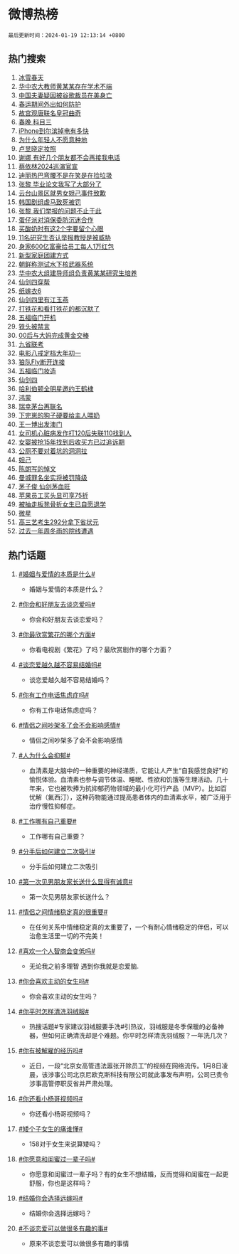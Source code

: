 # 微博热榜

`最后更新时间：2024-01-19 12:13:14 +0800`

## 热门搜索

1. [冰雪春天](https://m.weibo.cn/search?containerid=100103type%3D1%26t%3D10%26q%3D%23%E5%86%B0%E9%9B%AA%E6%98%A5%E5%A4%A9%23&stream_entry_id=51&isnewpage=1&extparam=seat%3D1%26pos%3D0%26stream_entry_id%3D51%26dgr%3D0%26q%3D%2523%25E5%2586%25B0%25E9%259B%25AA%25E6%2598%25A5%25E5%25A4%25A9%2523%26c_type%3D51%26filter_type%3Drealtimehot%26cate%3D10103%26display_time%3D1705637593%26pre_seqid%3D170563759300793000047)
1. [华中农大教师黄某某存在学术不端](https://m.weibo.cn/search?containerid=100103type%3D1%26t%3D10%26q%3D%23%E5%8D%8E%E4%B8%AD%E5%86%9C%E5%A4%A7%E6%95%99%E5%B8%88%E9%BB%84%E6%9F%90%E6%9F%90%E5%AD%98%E5%9C%A8%E5%AD%A6%E6%9C%AF%E4%B8%8D%E7%AB%AF%23&stream_entry_id=31&isnewpage=1&extparam=seat%3D1%26pos%3D0%26filter_type%3Drealtimehot%26lcate%3D5001%26band_rank%3D1%26flag%3D16%26dgr%3D0%26realpos%3D1%26c_type%3D31%26stream_entry_id%3D31%26q%3D%2523%25E5%258D%258E%25E4%25B8%25AD%25E5%2586%259C%25E5%25A4%25A7%25E6%2595%2599%25E5%25B8%2588%25E9%25BB%2584%25E6%259F%2590%25E6%259F%2590%25E5%25AD%2598%25E5%259C%25A8%25E5%25AD%25A6%25E6%259C%25AF%25E4%25B8%258D%25E7%25AB%25AF%2523%26cate%3D5001%26display_time%3D1705637593%26pre_seqid%3D170563759300793000047)
1. [中国夫妻疑因被谷歌裁员在美身亡](https://m.weibo.cn/search?containerid=100103type%3D1%26t%3D10%26q%3D%23%E4%B8%AD%E5%9B%BD%E5%A4%AB%E5%A6%BB%E7%96%91%E5%9B%A0%E8%A2%AB%E8%B0%B7%E6%AD%8C%E8%A3%81%E5%91%98%E5%9C%A8%E7%BE%8E%E8%BA%AB%E4%BA%A1%23&stream_entry_id=31&isnewpage=1&extparam=seat%3D1%26pos%3D1%26filter_type%3Drealtimehot%26lcate%3D5001%26band_rank%3D2%26flag%3D1%26dgr%3D0%26realpos%3D2%26c_type%3D31%26stream_entry_id%3D31%26q%3D%2523%25E4%25B8%25AD%25E5%259B%25BD%25E5%25A4%25AB%25E5%25A6%25BB%25E7%2596%2591%25E5%259B%25A0%25E8%25A2%25AB%25E8%25B0%25B7%25E6%25AD%258C%25E8%25A3%2581%25E5%2591%2598%25E5%259C%25A8%25E7%25BE%258E%25E8%25BA%25AB%25E4%25BA%25A1%2523%26cate%3D5001%26display_time%3D1705637593%26pre_seqid%3D170563759300793000047)
1. [春运期间外出如何防护](https://m.weibo.cn/search?containerid=100103type%3D1%26t%3D10%26q%3D%23%E6%98%A5%E8%BF%90%E6%9C%9F%E9%97%B4%E5%A4%96%E5%87%BA%E5%A6%82%E4%BD%95%E9%98%B2%E6%8A%A4%23&stream_entry_id=31&isnewpage=1&extparam=seat%3D1%26pos%3D2%26filter_type%3Drealtimehot%26lcate%3D5001%26band_rank%3D3%26flag%3D1%26dgr%3D0%26realpos%3D3%26c_type%3D31%26stream_entry_id%3D31%26q%3D%2523%25E6%2598%25A5%25E8%25BF%2590%25E6%259C%259F%25E9%2597%25B4%25E5%25A4%2596%25E5%2587%25BA%25E5%25A6%2582%25E4%25BD%2595%25E9%2598%25B2%25E6%258A%25A4%2523%26cate%3D5001%26display_time%3D1705637593%26pre_seqid%3D170563759300793000047)
1. [故宫观唐联名皇冠曲奇](https://m.weibo.cn/search?containerid=100103type%3D1%26t%3D10%26q%3D%23%E6%95%85%E5%AE%AB%E8%A7%82%E5%94%90%E8%81%94%E5%90%8D%E7%9A%87%E5%86%A0%E6%9B%B2%E5%A5%87%23&stream_entry_id=31&isnewpage=1&extparam=seat%3D1%26pos%3D3%26filter_type%3Drealtimehot%26lcate%3D5001%26is_ad_pos%3D1%26adid%3D218508%26band_rank%3D4%26dgr%3D0%26topic_ad%3D1%26c_type%3D31%26stream_entry_id%3D31%26q%3D%2523%25E6%2595%2585%25E5%25AE%25AB%25E8%25A7%2582%25E5%2594%2590%25E8%2581%2594%25E5%2590%258D%25E7%259A%2587%25E5%2586%25A0%25E6%259B%25B2%25E5%25A5%2587%2523%26cate%3D5001%26display_time%3D1705637593%26pre_seqid%3D170563759300793000047)
1. [春晚 科目三](https://m.weibo.cn/search?containerid=100103type%3D1%26t%3D10%26q%3D%E6%98%A5%E6%99%9A+%E7%A7%91%E7%9B%AE%E4%B8%89&stream_entry_id=31&isnewpage=1&extparam=seat%3D1%26pos%3D4%26filter_type%3Drealtimehot%26lcate%3D5001%26band_rank%3D4%26flag%3D2%26dgr%3D0%26realpos%3D4%26c_type%3D31%26stream_entry_id%3D31%26q%3D%25E6%2598%25A5%25E6%2599%259A%2520%25E7%25A7%2591%25E7%259B%25AE%25E4%25B8%2589%26cate%3D5001%26display_time%3D1705637593%26pre_seqid%3D170563759300793000047)
1. [iPhone到尔滨掉电有多快](https://m.weibo.cn/search?containerid=100103type%3D1%26t%3D10%26q%3D%23iPhone%E5%88%B0%E5%B0%94%E6%BB%A8%E6%8E%89%E7%94%B5%E6%9C%89%E5%A4%9A%E5%BF%AB%23&stream_entry_id=31&isnewpage=1&extparam=seat%3D1%26pos%3D5%26filter_type%3Drealtimehot%26lcate%3D5001%26band_rank%3D5%26flag%3D1%26dgr%3D0%26realpos%3D5%26c_type%3D31%26stream_entry_id%3D31%26q%3D%2523iPhone%25E5%2588%25B0%25E5%25B0%2594%25E6%25BB%25A8%25E6%258E%2589%25E7%2594%25B5%25E6%259C%2589%25E5%25A4%259A%25E5%25BF%25AB%2523%26cate%3D5001%26display_time%3D1705637593%26pre_seqid%3D170563759300793000047)
1. [为什么年轻人不愿意种地](https://m.weibo.cn/search?containerid=100103type%3D1%26t%3D10%26q%3D%23%E4%B8%BA%E4%BB%80%E4%B9%88%E5%B9%B4%E8%BD%BB%E4%BA%BA%E4%B8%8D%E6%84%BF%E6%84%8F%E7%A7%8D%E5%9C%B0%23&stream_entry_id=31&isnewpage=1&extparam=seat%3D1%26pos%3D6%26filter_type%3Drealtimehot%26lcate%3D5001%26band_rank%3D6%26flag%3D1%26dgr%3D0%26realpos%3D6%26c_type%3D31%26stream_entry_id%3D31%26q%3D%2523%25E4%25B8%25BA%25E4%25BB%2580%25E4%25B9%2588%25E5%25B9%25B4%25E8%25BD%25BB%25E4%25BA%25BA%25E4%25B8%258D%25E6%2584%25BF%25E6%2584%258F%25E7%25A7%258D%25E5%259C%25B0%2523%26cate%3D5001%26display_time%3D1705637593%26pre_seqid%3D170563759300793000047)
1. [卢昱晓定妆照](https://m.weibo.cn/search?containerid=100103type%3D1%26t%3D10%26q%3D%E5%8D%A2%E6%98%B1%E6%99%93%E5%AE%9A%E5%A6%86%E7%85%A7&stream_entry_id=31&isnewpage=1&extparam=seat%3D1%26pos%3D7%26filter_type%3Drealtimehot%26lcate%3D5001%26band_rank%3D7%26flag%3D1%26dgr%3D0%26realpos%3D7%26c_type%3D31%26stream_entry_id%3D31%26q%3D%25E5%258D%25A2%25E6%2598%25B1%25E6%2599%2593%25E5%25AE%259A%25E5%25A6%2586%25E7%2585%25A7%26cate%3D5001%26display_time%3D1705637593%26pre_seqid%3D170563759300793000047)
1. [谢娜 有好几个朋友都不会再接我电话](https://m.weibo.cn/search?containerid=100103type%3D1%26t%3D10%26q%3D%E8%B0%A2%E5%A8%9C+%E6%9C%89%E5%A5%BD%E5%87%A0%E4%B8%AA%E6%9C%8B%E5%8F%8B%E9%83%BD%E4%B8%8D%E4%BC%9A%E5%86%8D%E6%8E%A5%E6%88%91%E7%94%B5%E8%AF%9D&stream_entry_id=31&isnewpage=1&extparam=seat%3D1%26pos%3D8%26filter_type%3Drealtimehot%26lcate%3D5001%26band_rank%3D8%26flag%3D2%26dgr%3D0%26realpos%3D8%26c_type%3D31%26stream_entry_id%3D31%26q%3D%25E8%25B0%25A2%25E5%25A8%259C%2520%25E6%259C%2589%25E5%25A5%25BD%25E5%2587%25A0%25E4%25B8%25AA%25E6%259C%258B%25E5%258F%258B%25E9%2583%25BD%25E4%25B8%258D%25E4%25BC%259A%25E5%2586%258D%25E6%258E%25A5%25E6%2588%2591%25E7%2594%25B5%25E8%25AF%259D%26cate%3D5001%26display_time%3D1705637593%26pre_seqid%3D170563759300793000047)
1. [蔡依林2024巡演官宣](https://m.weibo.cn/search?containerid=100103type%3D1%26t%3D10%26q%3D%23%E8%94%A1%E4%BE%9D%E6%9E%972024%E5%B7%A1%E6%BC%94%E5%AE%98%E5%AE%A3%23&stream_entry_id=31&isnewpage=1&extparam=seat%3D1%26pos%3D9%26filter_type%3Drealtimehot%26lcate%3D5001%26band_rank%3D9%26flag%3D1%26dgr%3D0%26realpos%3D9%26c_type%3D31%26stream_entry_id%3D31%26q%3D%2523%25E8%2594%25A1%25E4%25BE%259D%25E6%259E%25972024%25E5%25B7%25A1%25E6%25BC%2594%25E5%25AE%2598%25E5%25AE%25A3%2523%26cate%3D5001%26display_time%3D1705637593%26pre_seqid%3D170563759300793000047)
1. [迪丽热巴弯腰不是在笑是在捡垃圾](https://m.weibo.cn/search?containerid=100103type%3D1%26t%3D10%26q%3D%E8%BF%AA%E4%B8%BD%E7%83%AD%E5%B7%B4%E5%BC%AF%E8%85%B0%E4%B8%8D%E6%98%AF%E5%9C%A8%E7%AC%91%E6%98%AF%E5%9C%A8%E6%8D%A1%E5%9E%83%E5%9C%BE&stream_entry_id=31&isnewpage=1&extparam=seat%3D1%26pos%3D10%26filter_type%3Drealtimehot%26lcate%3D5001%26band_rank%3D10%26flag%3D0%26dgr%3D0%26realpos%3D10%26c_type%3D31%26stream_entry_id%3D31%26q%3D%25E8%25BF%25AA%25E4%25B8%25BD%25E7%2583%25AD%25E5%25B7%25B4%25E5%25BC%25AF%25E8%2585%25B0%25E4%25B8%258D%25E6%2598%25AF%25E5%259C%25A8%25E7%25AC%2591%25E6%2598%25AF%25E5%259C%25A8%25E6%258D%25A1%25E5%259E%2583%25E5%259C%25BE%26cate%3D5001%26display_time%3D1705637593%26pre_seqid%3D170563759300793000047)
1. [张黎 毕业论文我写了大部分了](https://m.weibo.cn/search?containerid=100103type%3D1%26t%3D10%26q%3D%E5%BC%A0%E9%BB%8E+%E6%AF%95%E4%B8%9A%E8%AE%BA%E6%96%87%E6%88%91%E5%86%99%E4%BA%86%E5%A4%A7%E9%83%A8%E5%88%86%E4%BA%86&stream_entry_id=31&isnewpage=1&extparam=seat%3D1%26pos%3D11%26filter_type%3Drealtimehot%26lcate%3D5001%26band_rank%3D11%26flag%3D1%26dgr%3D0%26realpos%3D11%26c_type%3D31%26stream_entry_id%3D31%26q%3D%25E5%25BC%25A0%25E9%25BB%258E%2520%25E6%25AF%2595%25E4%25B8%259A%25E8%25AE%25BA%25E6%2596%2587%25E6%2588%2591%25E5%2586%2599%25E4%25BA%2586%25E5%25A4%25A7%25E9%2583%25A8%25E5%2588%2586%25E4%25BA%2586%26cate%3D5001%26display_time%3D1705637593%26pre_seqid%3D170563759300793000047)
1. [云台山景区就男女妲己事件致歉](https://m.weibo.cn/search?containerid=100103type%3D1%26t%3D10%26q%3D%23%E4%BA%91%E5%8F%B0%E5%B1%B1%E6%99%AF%E5%8C%BA%E5%B0%B1%E7%94%B7%E5%A5%B3%E5%A6%B2%E5%B7%B1%E4%BA%8B%E4%BB%B6%E8%87%B4%E6%AD%89%23&stream_entry_id=31&isnewpage=1&extparam=seat%3D1%26pos%3D12%26filter_type%3Drealtimehot%26lcate%3D5001%26band_rank%3D12%26flag%3D0%26dgr%3D0%26realpos%3D12%26c_type%3D31%26stream_entry_id%3D31%26q%3D%2523%25E4%25BA%2591%25E5%258F%25B0%25E5%25B1%25B1%25E6%2599%25AF%25E5%258C%25BA%25E5%25B0%25B1%25E7%2594%25B7%25E5%25A5%25B3%25E5%25A6%25B2%25E5%25B7%25B1%25E4%25BA%258B%25E4%25BB%25B6%25E8%2587%25B4%25E6%25AD%2589%2523%26cate%3D5001%26display_time%3D1705637593%26pre_seqid%3D170563759300793000047)
1. [韩国剧组虐马致死被罚](https://m.weibo.cn/search?containerid=100103type%3D1%26t%3D10%26q%3D%E9%9F%A9%E5%9B%BD%E5%89%A7%E7%BB%84%E8%99%90%E9%A9%AC%E8%87%B4%E6%AD%BB%E8%A2%AB%E7%BD%9A&stream_entry_id=31&isnewpage=1&extparam=seat%3D1%26pos%3D13%26filter_type%3Drealtimehot%26lcate%3D5001%26band_rank%3D13%26flag%3D0%26dgr%3D0%26realpos%3D13%26c_type%3D31%26stream_entry_id%3D31%26q%3D%25E9%259F%25A9%25E5%259B%25BD%25E5%2589%25A7%25E7%25BB%2584%25E8%2599%2590%25E9%25A9%25AC%25E8%2587%25B4%25E6%25AD%25BB%25E8%25A2%25AB%25E7%25BD%259A%26cate%3D5001%26display_time%3D1705637593%26pre_seqid%3D170563759300793000047)
1. [张黎 我们举报的问题不止于此](https://m.weibo.cn/search?containerid=100103type%3D1%26t%3D10%26q%3D%E5%BC%A0%E9%BB%8E+%E6%88%91%E4%BB%AC%E4%B8%BE%E6%8A%A5%E7%9A%84%E9%97%AE%E9%A2%98%E4%B8%8D%E6%AD%A2%E4%BA%8E%E6%AD%A4&stream_entry_id=31&isnewpage=1&extparam=seat%3D1%26pos%3D14%26filter_type%3Drealtimehot%26lcate%3D5001%26band_rank%3D14%26flag%3D1%26dgr%3D0%26realpos%3D14%26c_type%3D31%26stream_entry_id%3D31%26q%3D%25E5%25BC%25A0%25E9%25BB%258E%2520%25E6%2588%2591%25E4%25BB%25AC%25E4%25B8%25BE%25E6%258A%25A5%25E7%259A%2584%25E9%2597%25AE%25E9%25A2%2598%25E4%25B8%258D%25E6%25AD%25A2%25E4%25BA%258E%25E6%25AD%25A4%26cate%3D5001%26display_time%3D1705637593%26pre_seqid%3D170563759300793000047)
1. [蛋仔派对消保委防沉迷合作](https://m.weibo.cn/search?containerid=100103type%3D1%26t%3D10%26q%3D%23%E8%9B%8B%E4%BB%94%E6%B4%BE%E5%AF%B9%E6%B6%88%E4%BF%9D%E5%A7%94%E9%98%B2%E6%B2%89%E8%BF%B7%E5%90%88%E4%BD%9C%23&stream_entry_id=31&isnewpage=1&extparam=seat%3D1%26pos%3D15%26filter_type%3Drealtimehot%26lcate%3D5001%26adid%3D219065%26band_rank%3D15%26flag%3D0%26dgr%3D0%26realpos%3D15%26c_type%3D31%26stream_entry_id%3D31%26q%3D%2523%25E8%259B%258B%25E4%25BB%2594%25E6%25B4%25BE%25E5%25AF%25B9%25E6%25B6%2588%25E4%25BF%259D%25E5%25A7%2594%25E9%2598%25B2%25E6%25B2%2589%25E8%25BF%25B7%25E5%2590%2588%25E4%25BD%259C%2523%26cate%3D5001%26display_time%3D1705637593%26pre_seqid%3D170563759300793000047)
1. [买酸奶时有这2个字要留个心眼](https://m.weibo.cn/search?containerid=100103type%3D1%26t%3D10%26q%3D%23%E4%B9%B0%E9%85%B8%E5%A5%B6%E6%97%B6%E6%9C%89%E8%BF%992%E4%B8%AA%E5%AD%97%E8%A6%81%E7%95%99%E4%B8%AA%E5%BF%83%E7%9C%BC%23&stream_entry_id=31&isnewpage=1&extparam=seat%3D1%26pos%3D16%26filter_type%3Drealtimehot%26lcate%3D5001%26band_rank%3D16%26flag%3D1%26dgr%3D0%26realpos%3D16%26c_type%3D31%26stream_entry_id%3D31%26q%3D%2523%25E4%25B9%25B0%25E9%2585%25B8%25E5%25A5%25B6%25E6%2597%25B6%25E6%259C%2589%25E8%25BF%25992%25E4%25B8%25AA%25E5%25AD%2597%25E8%25A6%2581%25E7%2595%2599%25E4%25B8%25AA%25E5%25BF%2583%25E7%259C%25BC%2523%26cate%3D5001%26display_time%3D1705637593%26pre_seqid%3D170563759300793000047)
1. [11名研究生否认举报教授是被威胁](https://m.weibo.cn/search?containerid=100103type%3D1%26t%3D10%26q%3D%2311%E5%90%8D%E7%A0%94%E7%A9%B6%E7%94%9F%E5%90%A6%E8%AE%A4%E4%B8%BE%E6%8A%A5%E6%95%99%E6%8E%88%E6%98%AF%E8%A2%AB%E5%A8%81%E8%83%81%23&stream_entry_id=31&isnewpage=1&extparam=seat%3D1%26pos%3D17%26filter_type%3Drealtimehot%26lcate%3D5001%26band_rank%3D17%26flag%3D2%26dgr%3D0%26realpos%3D17%26c_type%3D31%26stream_entry_id%3D31%26q%3D%252311%25E5%2590%258D%25E7%25A0%2594%25E7%25A9%25B6%25E7%2594%259F%25E5%2590%25A6%25E8%25AE%25A4%25E4%25B8%25BE%25E6%258A%25A5%25E6%2595%2599%25E6%258E%2588%25E6%2598%25AF%25E8%25A2%25AB%25E5%25A8%2581%25E8%2583%2581%2523%26cate%3D5001%26display_time%3D1705637593%26pre_seqid%3D170563759300793000047)
1. [身家600亿富豪给员工每人1万红包](https://m.weibo.cn/search?containerid=100103type%3D1%26t%3D10%26q%3D%23%E8%BA%AB%E5%AE%B6600%E4%BA%BF%E5%AF%8C%E8%B1%AA%E7%BB%99%E5%91%98%E5%B7%A5%E6%AF%8F%E4%BA%BA1%E4%B8%87%E7%BA%A2%E5%8C%85%23&stream_entry_id=31&isnewpage=1&extparam=seat%3D1%26pos%3D18%26filter_type%3Drealtimehot%26lcate%3D5001%26band_rank%3D18%26flag%3D0%26dgr%3D0%26realpos%3D18%26c_type%3D31%26stream_entry_id%3D31%26q%3D%2523%25E8%25BA%25AB%25E5%25AE%25B6600%25E4%25BA%25BF%25E5%25AF%258C%25E8%25B1%25AA%25E7%25BB%2599%25E5%2591%2598%25E5%25B7%25A5%25E6%25AF%258F%25E4%25BA%25BA1%25E4%25B8%2587%25E7%25BA%25A2%25E5%258C%2585%2523%26cate%3D5001%26display_time%3D1705637593%26pre_seqid%3D170563759300793000047)
1. [新型家庭团建方式](https://m.weibo.cn/search?containerid=100103type%3D1%26t%3D10%26q%3D%23%E6%96%B0%E5%9E%8B%E5%AE%B6%E5%BA%AD%E5%9B%A2%E5%BB%BA%E6%96%B9%E5%BC%8F%23&stream_entry_id=31&isnewpage=1&extparam=seat%3D1%26pos%3D19%26filter_type%3Drealtimehot%26lcate%3D5001%26adid%3D219356%26band_rank%3D19%26flag%3D0%26dgr%3D0%26realpos%3D19%26c_type%3D31%26stream_entry_id%3D31%26q%3D%2523%25E6%2596%25B0%25E5%259E%258B%25E5%25AE%25B6%25E5%25BA%25AD%25E5%259B%25A2%25E5%25BB%25BA%25E6%2596%25B9%25E5%25BC%258F%2523%26cate%3D5001%26display_time%3D1705637593%26pre_seqid%3D170563759300793000047)
1. [朝鲜称测试水下核武器系统](https://m.weibo.cn/search?containerid=100103type%3D1%26t%3D10%26q%3D%23%E6%9C%9D%E9%B2%9C%E7%A7%B0%E6%B5%8B%E8%AF%95%E6%B0%B4%E4%B8%8B%E6%A0%B8%E6%AD%A6%E5%99%A8%E7%B3%BB%E7%BB%9F%23&stream_entry_id=31&isnewpage=1&extparam=seat%3D1%26pos%3D20%26filter_type%3Drealtimehot%26lcate%3D5001%26band_rank%3D20%26flag%3D0%26dgr%3D0%26realpos%3D20%26c_type%3D31%26stream_entry_id%3D31%26q%3D%2523%25E6%259C%259D%25E9%25B2%259C%25E7%25A7%25B0%25E6%25B5%258B%25E8%25AF%2595%25E6%25B0%25B4%25E4%25B8%258B%25E6%25A0%25B8%25E6%25AD%25A6%25E5%2599%25A8%25E7%25B3%25BB%25E7%25BB%259F%2523%26cate%3D5001%26display_time%3D1705637593%26pre_seqid%3D170563759300793000047)
1. [华中农大组建导师组负责黄某某研究生培养](https://m.weibo.cn/search?containerid=100103type%3D1%26t%3D10%26q%3D%23%E5%8D%8E%E4%B8%AD%E5%86%9C%E5%A4%A7%E7%BB%84%E5%BB%BA%E5%AF%BC%E5%B8%88%E7%BB%84%E8%B4%9F%E8%B4%A3%E9%BB%84%E6%9F%90%E6%9F%90%E7%A0%94%E7%A9%B6%E7%94%9F%E5%9F%B9%E5%85%BB%23&stream_entry_id=31&isnewpage=1&extparam=seat%3D1%26pos%3D21%26filter_type%3Drealtimehot%26lcate%3D5001%26band_rank%3D21%26flag%3D0%26dgr%3D0%26realpos%3D21%26c_type%3D31%26stream_entry_id%3D31%26q%3D%2523%25E5%258D%258E%25E4%25B8%25AD%25E5%2586%259C%25E5%25A4%25A7%25E7%25BB%2584%25E5%25BB%25BA%25E5%25AF%25BC%25E5%25B8%2588%25E7%25BB%2584%25E8%25B4%259F%25E8%25B4%25A3%25E9%25BB%2584%25E6%259F%2590%25E6%259F%2590%25E7%25A0%2594%25E7%25A9%25B6%25E7%2594%259F%25E5%259F%25B9%25E5%2585%25BB%2523%26cate%3D5001%26display_time%3D1705637593%26pre_seqid%3D170563759300793000047)
1. [仙剑四穿帮](https://m.weibo.cn/search?containerid=100103type%3D1%26t%3D10%26q%3D%23%E4%BB%99%E5%89%91%E5%9B%9B%E7%A9%BF%E5%B8%AE%23&stream_entry_id=31&isnewpage=1&extparam=seat%3D1%26pos%3D22%26filter_type%3Drealtimehot%26lcate%3D5001%26band_rank%3D22%26flag%3D1%26dgr%3D0%26realpos%3D22%26c_type%3D31%26stream_entry_id%3D31%26q%3D%2523%25E4%25BB%2599%25E5%2589%2591%25E5%259B%259B%25E7%25A9%25BF%25E5%25B8%25AE%2523%26cate%3D5001%26display_time%3D1705637593%26pre_seqid%3D170563759300793000047)
1. [纸嫁衣6](https://m.weibo.cn/search?containerid=100103type%3D1%26t%3D10%26q%3D%E7%BA%B8%E5%AB%81%E8%A1%A36&stream_entry_id=31&isnewpage=1&extparam=seat%3D1%26pos%3D23%26filter_type%3Drealtimehot%26lcate%3D5001%26band_rank%3D23%26flag%3D0%26dgr%3D0%26realpos%3D23%26c_type%3D31%26stream_entry_id%3D31%26q%3D%25E7%25BA%25B8%25E5%25AB%2581%25E8%25A1%25A36%26cate%3D5001%26display_time%3D1705637593%26pre_seqid%3D170563759300793000047)
1. [仙剑四里有江玉燕](https://m.weibo.cn/search?containerid=100103type%3D1%26t%3D10%26q%3D%23%E4%BB%99%E5%89%91%E5%9B%9B%E9%87%8C%E6%9C%89%E6%B1%9F%E7%8E%89%E7%87%95%23&stream_entry_id=31&isnewpage=1&extparam=seat%3D1%26pos%3D24%26filter_type%3Drealtimehot%26lcate%3D5001%26band_rank%3D24%26flag%3D0%26dgr%3D0%26realpos%3D24%26c_type%3D31%26stream_entry_id%3D31%26q%3D%2523%25E4%25BB%2599%25E5%2589%2591%25E5%259B%259B%25E9%2587%258C%25E6%259C%2589%25E6%25B1%259F%25E7%258E%2589%25E7%2587%2595%2523%26cate%3D5001%26display_time%3D1705637593%26pre_seqid%3D170563759300793000047)
1. [打铁花和看打铁花的都沉默了](https://m.weibo.cn/search?containerid=100103type%3D1%26t%3D10%26q%3D%23%E6%89%93%E9%93%81%E8%8A%B1%E5%92%8C%E7%9C%8B%E6%89%93%E9%93%81%E8%8A%B1%E7%9A%84%E9%83%BD%E6%B2%89%E9%BB%98%E4%BA%86%23&stream_entry_id=31&isnewpage=1&extparam=seat%3D1%26pos%3D25%26filter_type%3Drealtimehot%26lcate%3D5001%26band_rank%3D25%26flag%3D0%26dgr%3D0%26realpos%3D25%26c_type%3D31%26stream_entry_id%3D31%26q%3D%2523%25E6%2589%2593%25E9%2593%2581%25E8%258A%25B1%25E5%2592%258C%25E7%259C%258B%25E6%2589%2593%25E9%2593%2581%25E8%258A%25B1%25E7%259A%2584%25E9%2583%25BD%25E6%25B2%2589%25E9%25BB%2598%25E4%25BA%2586%2523%26cate%3D5001%26display_time%3D1705637593%26pre_seqid%3D170563759300793000047)
1. [五福临门开机](https://m.weibo.cn/search?containerid=100103type%3D1%26t%3D10%26q%3D%E4%BA%94%E7%A6%8F%E4%B8%B4%E9%97%A8%E5%BC%80%E6%9C%BA&stream_entry_id=31&isnewpage=1&extparam=seat%3D1%26pos%3D26%26filter_type%3Drealtimehot%26lcate%3D5001%26band_rank%3D26%26flag%3D1%26dgr%3D0%26realpos%3D26%26c_type%3D31%26stream_entry_id%3D31%26q%3D%25E4%25BA%2594%25E7%25A6%258F%25E4%25B8%25B4%25E9%2597%25A8%25E5%25BC%2580%25E6%259C%25BA%26cate%3D5001%26display_time%3D1705637593%26pre_seqid%3D170563759300793000047)
1. [铁头被禁言](https://m.weibo.cn/search?containerid=100103type%3D1%26t%3D10%26q%3D%23%E9%93%81%E5%A4%B4%E8%A2%AB%E7%A6%81%E8%A8%80%23&stream_entry_id=31&isnewpage=1&extparam=seat%3D1%26pos%3D27%26filter_type%3Drealtimehot%26lcate%3D5001%26band_rank%3D27%26flag%3D0%26dgr%3D0%26realpos%3D27%26c_type%3D31%26stream_entry_id%3D31%26q%3D%2523%25E9%2593%2581%25E5%25A4%25B4%25E8%25A2%25AB%25E7%25A6%2581%25E8%25A8%2580%2523%26cate%3D5001%26display_time%3D1705637593%26pre_seqid%3D170563759300793000047)
1. [00后与大妈完成黄金交棒](https://m.weibo.cn/search?containerid=100103type%3D1%26t%3D10%26q%3D%2300%E5%90%8E%E4%B8%8E%E5%A4%A7%E5%A6%88%E5%AE%8C%E6%88%90%E9%BB%84%E9%87%91%E4%BA%A4%E6%A3%92%23&stream_entry_id=31&isnewpage=1&extparam=seat%3D1%26pos%3D28%26filter_type%3Drealtimehot%26lcate%3D5001%26band_rank%3D28%26flag%3D1%26dgr%3D0%26realpos%3D28%26c_type%3D31%26stream_entry_id%3D31%26q%3D%252300%25E5%2590%258E%25E4%25B8%258E%25E5%25A4%25A7%25E5%25A6%2588%25E5%25AE%258C%25E6%2588%2590%25E9%25BB%2584%25E9%2587%2591%25E4%25BA%25A4%25E6%25A3%2592%2523%26cate%3D5001%26display_time%3D1705637593%26pre_seqid%3D170563759300793000047)
1. [九省联考](https://m.weibo.cn/search?containerid=100103type%3D1%26t%3D10%26q%3D%E4%B9%9D%E7%9C%81%E8%81%94%E8%80%83&stream_entry_id=31&isnewpage=1&extparam=seat%3D1%26pos%3D29%26filter_type%3Drealtimehot%26lcate%3D5001%26band_rank%3D29%26flag%3D1%26dgr%3D0%26realpos%3D29%26c_type%3D31%26stream_entry_id%3D31%26q%3D%25E4%25B9%259D%25E7%259C%2581%25E8%2581%2594%25E8%2580%2583%26cate%3D5001%26display_time%3D1705637593%26pre_seqid%3D170563759300793000047)
1. [电影八戒定档大年初一](https://m.weibo.cn/search?containerid=100103type%3D1%26t%3D10%26q%3D%23%E7%94%B5%E5%BD%B1%E5%85%AB%E6%88%92%E5%AE%9A%E6%A1%A3%E5%A4%A7%E5%B9%B4%E5%88%9D%E4%B8%80%23&stream_entry_id=31&isnewpage=1&extparam=seat%3D1%26pos%3D30%26filter_type%3Drealtimehot%26lcate%3D5001%26band_rank%3D30%26flag%3D1%26dgr%3D0%26realpos%3D30%26c_type%3D31%26stream_entry_id%3D31%26q%3D%2523%25E7%2594%25B5%25E5%25BD%25B1%25E5%2585%25AB%25E6%2588%2592%25E5%25AE%259A%25E6%25A1%25A3%25E5%25A4%25A7%25E5%25B9%25B4%25E5%2588%259D%25E4%25B8%2580%2523%26cate%3D5001%26display_time%3D1705637593%26pre_seqid%3D170563759300793000047)
1. [狼队Fly断开连接](https://m.weibo.cn/search?containerid=100103type%3D1%26t%3D10%26q%3D%23%E7%8B%BC%E9%98%9FFly%E6%96%AD%E5%BC%80%E8%BF%9E%E6%8E%A5%23&stream_entry_id=31&isnewpage=1&extparam=seat%3D1%26pos%3D31%26filter_type%3Drealtimehot%26lcate%3D5001%26band_rank%3D31%26flag%3D0%26dgr%3D0%26realpos%3D31%26c_type%3D31%26stream_entry_id%3D31%26q%3D%2523%25E7%258B%25BC%25E9%2598%259FFly%25E6%2596%25AD%25E5%25BC%2580%25E8%25BF%259E%25E6%258E%25A5%2523%26cate%3D5001%26display_time%3D1705637593%26pre_seqid%3D170563759300793000047)
1. [五福临门妆造](https://m.weibo.cn/search?containerid=100103type%3D1%26t%3D10%26q%3D%E4%BA%94%E7%A6%8F%E4%B8%B4%E9%97%A8%E5%A6%86%E9%80%A0&stream_entry_id=31&isnewpage=1&extparam=seat%3D1%26pos%3D32%26filter_type%3Drealtimehot%26lcate%3D5001%26band_rank%3D32%26flag%3D1%26dgr%3D0%26realpos%3D32%26c_type%3D31%26stream_entry_id%3D31%26q%3D%25E4%25BA%2594%25E7%25A6%258F%25E4%25B8%25B4%25E9%2597%25A8%25E5%25A6%2586%25E9%2580%25A0%26cate%3D5001%26display_time%3D1705637593%26pre_seqid%3D170563759300793000047)
1. [仙剑四](https://m.weibo.cn/search?containerid=100103type%3D1%26t%3D10%26q%3D%E4%BB%99%E5%89%91%E5%9B%9B&stream_entry_id=31&isnewpage=1&extparam=seat%3D1%26pos%3D33%26filter_type%3Drealtimehot%26lcate%3D5001%26band_rank%3D33%26flag%3D1%26dgr%3D0%26realpos%3D33%26c_type%3D31%26stream_entry_id%3D31%26q%3D%25E4%25BB%2599%25E5%2589%2591%25E5%259B%259B%26cate%3D5001%26display_time%3D1705637593%26pre_seqid%3D170563759300793000047)
1. [哈利伯顿全明星邀约王鹤棣](https://m.weibo.cn/search?containerid=100103type%3D1%26t%3D10%26q%3D%23%E5%93%88%E5%88%A9%E4%BC%AF%E9%A1%BF%E5%85%A8%E6%98%8E%E6%98%9F%E9%82%80%E7%BA%A6%E7%8E%8B%E9%B9%A4%E6%A3%A3%23&stream_entry_id=31&isnewpage=1&extparam=seat%3D1%26pos%3D34%26filter_type%3Drealtimehot%26lcate%3D5001%26band_rank%3D34%26flag%3D1%26dgr%3D0%26realpos%3D34%26c_type%3D31%26stream_entry_id%3D31%26q%3D%2523%25E5%2593%2588%25E5%2588%25A9%25E4%25BC%25AF%25E9%25A1%25BF%25E5%2585%25A8%25E6%2598%258E%25E6%2598%259F%25E9%2582%2580%25E7%25BA%25A6%25E7%258E%258B%25E9%25B9%25A4%25E6%25A3%25A3%2523%26cate%3D5001%26display_time%3D1705637593%26pre_seqid%3D170563759300793000047)
1. [鸿蒙](https://m.weibo.cn/search?containerid=100103type%3D1%26t%3D10%26q%3D%E9%B8%BF%E8%92%99&stream_entry_id=31&isnewpage=1&extparam=seat%3D1%26pos%3D35%26filter_type%3Drealtimehot%26lcate%3D5001%26band_rank%3D35%26flag%3D1%26dgr%3D0%26realpos%3D35%26c_type%3D31%26stream_entry_id%3D31%26q%3D%25E9%25B8%25BF%25E8%2592%2599%26cate%3D5001%26display_time%3D1705637593%26pre_seqid%3D170563759300793000047)
1. [瑞幸茅台再联名](https://m.weibo.cn/search?containerid=100103type%3D1%26t%3D10%26q%3D%23%E7%91%9E%E5%B9%B8%E8%8C%85%E5%8F%B0%E5%86%8D%E8%81%94%E5%90%8D%23&stream_entry_id=31&isnewpage=1&extparam=seat%3D1%26pos%3D36%26filter_type%3Drealtimehot%26lcate%3D5001%26band_rank%3D36%26flag%3D1%26dgr%3D0%26realpos%3D36%26c_type%3D31%26stream_entry_id%3D31%26q%3D%2523%25E7%2591%259E%25E5%25B9%25B8%25E8%258C%2585%25E5%258F%25B0%25E5%2586%258D%25E8%2581%2594%25E5%2590%258D%2523%26cate%3D5001%26display_time%3D1705637593%26pre_seqid%3D170563759300793000047)
1. [下完崽的狗子硬要给主人喂奶](https://m.weibo.cn/search?containerid=100103type%3D1%26t%3D10%26q%3D%23%E4%B8%8B%E5%AE%8C%E5%B4%BD%E7%9A%84%E7%8B%97%E5%AD%90%E7%A1%AC%E8%A6%81%E7%BB%99%E4%B8%BB%E4%BA%BA%E5%96%82%E5%A5%B6%23&stream_entry_id=31&isnewpage=1&extparam=seat%3D1%26pos%3D37%26filter_type%3Drealtimehot%26lcate%3D5001%26band_rank%3D37%26flag%3D0%26dgr%3D0%26realpos%3D37%26c_type%3D31%26stream_entry_id%3D31%26q%3D%2523%25E4%25B8%258B%25E5%25AE%258C%25E5%25B4%25BD%25E7%259A%2584%25E7%258B%2597%25E5%25AD%2590%25E7%25A1%25AC%25E8%25A6%2581%25E7%25BB%2599%25E4%25B8%25BB%25E4%25BA%25BA%25E5%2596%2582%25E5%25A5%25B6%2523%26cate%3D5001%26display_time%3D1705637593%26pre_seqid%3D170563759300793000047)
1. [王一博出发澳门](https://m.weibo.cn/search?containerid=100103type%3D1%26t%3D10%26q%3D%E7%8E%8B%E4%B8%80%E5%8D%9A%E5%87%BA%E5%8F%91%E6%BE%B3%E9%97%A8&stream_entry_id=31&isnewpage=1&extparam=seat%3D1%26pos%3D38%26filter_type%3Drealtimehot%26lcate%3D5001%26band_rank%3D38%26flag%3D0%26dgr%3D0%26realpos%3D38%26c_type%3D31%26stream_entry_id%3D31%26q%3D%25E7%258E%258B%25E4%25B8%2580%25E5%258D%259A%25E5%2587%25BA%25E5%258F%2591%25E6%25BE%25B3%25E9%2597%25A8%26cate%3D5001%26display_time%3D1705637593%26pre_seqid%3D170563759300793000047)
1. [女司机心脏病发作打120后失联110找到人](https://m.weibo.cn/search?containerid=100103type%3D1%26t%3D10%26q%3D%23%E5%A5%B3%E5%8F%B8%E6%9C%BA%E5%BF%83%E8%84%8F%E7%97%85%E5%8F%91%E4%BD%9C%E6%89%93120%E5%90%8E%E5%A4%B1%E8%81%94110%E6%89%BE%E5%88%B0%E4%BA%BA%23&stream_entry_id=31&isnewpage=1&extparam=seat%3D1%26pos%3D39%26filter_type%3Drealtimehot%26lcate%3D5001%26band_rank%3D39%26flag%3D32768%26dgr%3D0%26realpos%3D39%26c_type%3D31%26stream_entry_id%3D31%26q%3D%2523%25E5%25A5%25B3%25E5%258F%25B8%25E6%259C%25BA%25E5%25BF%2583%25E8%2584%258F%25E7%2597%2585%25E5%258F%2591%25E4%25BD%259C%25E6%2589%2593120%25E5%2590%258E%25E5%25A4%25B1%25E8%2581%2594110%25E6%2589%25BE%25E5%2588%25B0%25E4%25BA%25BA%2523%26cate%3D5001%26display_time%3D1705637593%26pre_seqid%3D170563759300793000047)
1. [女婴被抢15年找到后收买方已过追诉期](https://m.weibo.cn/search?containerid=100103type%3D1%26t%3D10%26q%3D%23%E5%A5%B3%E5%A9%B4%E8%A2%AB%E6%8A%A215%E5%B9%B4%E6%89%BE%E5%88%B0%E5%90%8E%E6%94%B6%E4%B9%B0%E6%96%B9%E5%B7%B2%E8%BF%87%E8%BF%BD%E8%AF%89%E6%9C%9F%23&stream_entry_id=31&isnewpage=1&extparam=seat%3D1%26pos%3D40%26filter_type%3Drealtimehot%26lcate%3D5001%26band_rank%3D40%26flag%3D0%26dgr%3D0%26realpos%3D40%26c_type%3D31%26stream_entry_id%3D31%26q%3D%2523%25E5%25A5%25B3%25E5%25A9%25B4%25E8%25A2%25AB%25E6%258A%25A215%25E5%25B9%25B4%25E6%2589%25BE%25E5%2588%25B0%25E5%2590%258E%25E6%2594%25B6%25E4%25B9%25B0%25E6%2596%25B9%25E5%25B7%25B2%25E8%25BF%2587%25E8%25BF%25BD%25E8%25AF%2589%25E6%259C%259F%2523%26cate%3D5001%26display_time%3D1705637593%26pre_seqid%3D170563759300793000047)
1. [公厕不要对着坑的洞洞拉](https://m.weibo.cn/search?containerid=100103type%3D1%26t%3D10%26q%3D%E5%85%AC%E5%8E%95%E4%B8%8D%E8%A6%81%E5%AF%B9%E7%9D%80%E5%9D%91%E7%9A%84%E6%B4%9E%E6%B4%9E%E6%8B%89&stream_entry_id=31&isnewpage=1&extparam=seat%3D1%26pos%3D41%26filter_type%3Drealtimehot%26lcate%3D5001%26band_rank%3D41%26flag%3D0%26dgr%3D0%26realpos%3D41%26c_type%3D31%26stream_entry_id%3D31%26q%3D%25E5%2585%25AC%25E5%258E%2595%25E4%25B8%258D%25E8%25A6%2581%25E5%25AF%25B9%25E7%259D%2580%25E5%259D%2591%25E7%259A%2584%25E6%25B4%259E%25E6%25B4%259E%25E6%258B%2589%26cate%3D5001%26display_time%3D1705637593%26pre_seqid%3D170563759300793000047)
1. [妲己](https://m.weibo.cn/search?containerid=100103type%3D1%26t%3D10%26q%3D%E5%A6%B2%E5%B7%B1&stream_entry_id=31&isnewpage=1&extparam=seat%3D1%26pos%3D42%26filter_type%3Drealtimehot%26lcate%3D5001%26band_rank%3D42%26flag%3D0%26dgr%3D0%26realpos%3D42%26c_type%3D31%26stream_entry_id%3D31%26q%3D%25E5%25A6%25B2%25E5%25B7%25B1%26cate%3D5001%26display_time%3D1705637593%26pre_seqid%3D170563759300793000047)
1. [陈朗写的悼文](https://m.weibo.cn/search?containerid=100103type%3D1%26t%3D10%26q%3D%E9%99%88%E6%9C%97%E5%86%99%E7%9A%84%E6%82%BC%E6%96%87&stream_entry_id=31&isnewpage=1&extparam=seat%3D1%26pos%3D43%26filter_type%3Drealtimehot%26lcate%3D5001%26band_rank%3D43%26flag%3D1%26dgr%3D0%26realpos%3D43%26c_type%3D31%26stream_entry_id%3D31%26q%3D%25E9%2599%2588%25E6%259C%2597%25E5%2586%2599%25E7%259A%2584%25E6%2582%25BC%25E6%2596%2587%26cate%3D5001%26display_time%3D1705637593%26pre_seqid%3D170563759300793000047)
1. [曼城罪名坐实将被罚降级](https://m.weibo.cn/search?containerid=100103type%3D1%26t%3D10%26q%3D%23%E6%9B%BC%E5%9F%8E%E7%BD%AA%E5%90%8D%E5%9D%90%E5%AE%9E%E5%B0%86%E8%A2%AB%E7%BD%9A%E9%99%8D%E7%BA%A7%23&stream_entry_id=31&isnewpage=1&extparam=seat%3D1%26pos%3D44%26filter_type%3Drealtimehot%26lcate%3D5001%26band_rank%3D44%26flag%3D1%26dgr%3D0%26realpos%3D44%26c_type%3D31%26stream_entry_id%3D31%26q%3D%2523%25E6%259B%25BC%25E5%259F%258E%25E7%25BD%25AA%25E5%2590%258D%25E5%259D%2590%25E5%25AE%259E%25E5%25B0%2586%25E8%25A2%25AB%25E7%25BD%259A%25E9%2599%258D%25E7%25BA%25A7%2523%26cate%3D5001%26display_time%3D1705637593%26pre_seqid%3D170563759300793000047)
1. [茅子俊 仙剑茅血旺](https://m.weibo.cn/search?containerid=100103type%3D1%26t%3D10%26q%3D%E8%8C%85%E5%AD%90%E4%BF%8A+%E4%BB%99%E5%89%91%E8%8C%85%E8%A1%80%E6%97%BA&stream_entry_id=31&isnewpage=1&extparam=seat%3D1%26pos%3D45%26filter_type%3Drealtimehot%26lcate%3D5001%26band_rank%3D45%26flag%3D0%26dgr%3D0%26realpos%3D45%26c_type%3D31%26stream_entry_id%3D31%26q%3D%25E8%258C%2585%25E5%25AD%2590%25E4%25BF%258A%2520%25E4%25BB%2599%25E5%2589%2591%25E8%258C%2585%25E8%25A1%2580%25E6%2597%25BA%26cate%3D5001%26display_time%3D1705637593%26pre_seqid%3D170563759300793000047)
1. [苹果员工买头显可享75折](https://m.weibo.cn/search?containerid=100103type%3D1%26t%3D10%26q%3D%23%E8%8B%B9%E6%9E%9C%E5%91%98%E5%B7%A5%E4%B9%B0%E5%A4%B4%E6%98%BE%E5%8F%AF%E4%BA%AB75%E6%8A%98%23&stream_entry_id=31&isnewpage=1&extparam=seat%3D1%26pos%3D46%26filter_type%3Drealtimehot%26lcate%3D5001%26band_rank%3D46%26flag%3D0%26dgr%3D0%26realpos%3D46%26c_type%3D31%26stream_entry_id%3D31%26q%3D%2523%25E8%258B%25B9%25E6%259E%259C%25E5%2591%2598%25E5%25B7%25A5%25E4%25B9%25B0%25E5%25A4%25B4%25E6%2598%25BE%25E5%258F%25AF%25E4%25BA%25AB75%25E6%258A%2598%2523%26cate%3D5001%26display_time%3D1705637593%26pre_seqid%3D170563759300793000047)
1. [被抽走板凳骨折女生已自愿退学](https://m.weibo.cn/search?containerid=100103type%3D1%26t%3D10%26q%3D%23%E8%A2%AB%E6%8A%BD%E8%B5%B0%E6%9D%BF%E5%87%B3%E9%AA%A8%E6%8A%98%E5%A5%B3%E7%94%9F%E5%B7%B2%E8%87%AA%E6%84%BF%E9%80%80%E5%AD%A6%23&stream_entry_id=31&isnewpage=1&extparam=seat%3D1%26pos%3D47%26filter_type%3Drealtimehot%26lcate%3D5001%26band_rank%3D47%26flag%3D0%26dgr%3D0%26realpos%3D47%26c_type%3D31%26stream_entry_id%3D31%26q%3D%2523%25E8%25A2%25AB%25E6%258A%25BD%25E8%25B5%25B0%25E6%259D%25BF%25E5%2587%25B3%25E9%25AA%25A8%25E6%258A%2598%25E5%25A5%25B3%25E7%2594%259F%25E5%25B7%25B2%25E8%2587%25AA%25E6%2584%25BF%25E9%2580%2580%25E5%25AD%25A6%2523%26cate%3D5001%26display_time%3D1705637593%26pre_seqid%3D170563759300793000047)
1. [微星](https://m.weibo.cn/search?containerid=100103type%3D1%26t%3D10%26q%3D%E5%BE%AE%E6%98%9F&stream_entry_id=31&isnewpage=1&extparam=seat%3D1%26pos%3D48%26filter_type%3Drealtimehot%26lcate%3D5001%26band_rank%3D48%26flag%3D0%26dgr%3D0%26realpos%3D48%26c_type%3D31%26stream_entry_id%3D31%26q%3D%25E5%25BE%25AE%25E6%2598%259F%26cate%3D5001%26display_time%3D1705637593%26pre_seqid%3D170563759300793000047)
1. [高三艺考生292分拿下省状元](https://m.weibo.cn/search?containerid=100103type%3D1%26t%3D10%26q%3D%23%E9%AB%98%E4%B8%89%E8%89%BA%E8%80%83%E7%94%9F292%E5%88%86%E6%8B%BF%E4%B8%8B%E7%9C%81%E7%8A%B6%E5%85%83%23&stream_entry_id=31&isnewpage=1&extparam=seat%3D1%26pos%3D49%26filter_type%3Drealtimehot%26lcate%3D5001%26band_rank%3D49%26flag%3D0%26dgr%3D0%26realpos%3D49%26c_type%3D31%26stream_entry_id%3D31%26q%3D%2523%25E9%25AB%2598%25E4%25B8%2589%25E8%2589%25BA%25E8%2580%2583%25E7%2594%259F292%25E5%2588%2586%25E6%258B%25BF%25E4%25B8%258B%25E7%259C%2581%25E7%258A%25B6%25E5%2585%2583%2523%26cate%3D5001%26display_time%3D1705637593%26pre_seqid%3D170563759300793000047)
1. [过去一年周冬雨的院线遭遇](https://m.weibo.cn/search?containerid=100103type%3D1%26t%3D10%26q%3D%E8%BF%87%E5%8E%BB%E4%B8%80%E5%B9%B4%E5%91%A8%E5%86%AC%E9%9B%A8%E7%9A%84%E9%99%A2%E7%BA%BF%E9%81%AD%E9%81%87&stream_entry_id=31&isnewpage=1&extparam=seat%3D1%26pos%3D50%26filter_type%3Drealtimehot%26lcate%3D5001%26band_rank%3D50%26flag%3D0%26dgr%3D0%26realpos%3D50%26c_type%3D31%26stream_entry_id%3D31%26q%3D%25E8%25BF%2587%25E5%258E%25BB%25E4%25B8%2580%25E5%25B9%25B4%25E5%2591%25A8%25E5%2586%25AC%25E9%259B%25A8%25E7%259A%2584%25E9%2599%25A2%25E7%25BA%25BF%25E9%2581%25AD%25E9%2581%2587%26cate%3D5001%26display_time%3D1705637593%26pre_seqid%3D170563759300793000047)

## 热门话题

1. [#婚姻与爱情的本质是什么#](https://m.weibo.cn/search?containerid=231522type%3D1%26t%3D10%26q%3D%23%E5%A9%9A%E5%A7%BB%E4%B8%8E%E7%88%B1%E6%83%85%E7%9A%84%E6%9C%AC%E8%B4%A8%E6%98%AF%E4%BB%80%E4%B9%88%23&stream_entry_id=128&isnewpage=1&extparam=seat%3D1%26pos%3D1-0-0%26unitid%3D1704881162756%26dgr%3D0%26lcate%3D5004%26c_type%3D128%26cate%3D5004%26display_time%3D1705637594%26pre_seqid%3D170563759412201625338)
    - 婚姻与爱情的本质是什么？

1. [#你会和好朋友去谈恋爱吗#](https://m.weibo.cn/search?containerid=231522type%3D1%26t%3D10%26q%3D%23%E4%BD%A0%E4%BC%9A%E5%92%8C%E5%A5%BD%E6%9C%8B%E5%8F%8B%E5%8E%BB%E8%B0%88%E6%81%8B%E7%88%B1%E5%90%97%23&stream_entry_id=128&isnewpage=1&extparam=seat%3D1%26pos%3D1-0-1%26unitid%3D1704849959446%26dgr%3D0%26lcate%3D5004%26c_type%3D128%26cate%3D5004%26display_time%3D1705637594%26pre_seqid%3D170563759412201625338)
    - 你会和好朋友去谈恋爱吗？

1. [#你最欣赏繁花的哪个方面#](https://m.weibo.cn/search?containerid=231522type%3D1%26t%3D10%26q%3D%23%E4%BD%A0%E6%9C%80%E6%AC%A3%E8%B5%8F%E7%B9%81%E8%8A%B1%E7%9A%84%E5%93%AA%E4%B8%AA%E6%96%B9%E9%9D%A2%23&stream_entry_id=128&isnewpage=1&extparam=seat%3D1%26pos%3D1-0-2%26unitid%3D1704872158127%26dgr%3D0%26lcate%3D5004%26c_type%3D128%26cate%3D5004%26display_time%3D1705637594%26pre_seqid%3D170563759412201625338)
    - 你看电视剧《繁花》了吗？最欣赏剧作的哪个方面？

1. [#谈恋爱越久越不容易结婚吗#](https://m.weibo.cn/search?containerid=231522type%3D1%26t%3D10%26q%3D%23%E8%B0%88%E6%81%8B%E7%88%B1%E8%B6%8A%E4%B9%85%E8%B6%8A%E4%B8%8D%E5%AE%B9%E6%98%93%E7%BB%93%E5%A9%9A%E5%90%97%23&stream_entry_id=128&isnewpage=1&extparam=seat%3D1%26pos%3D1-0-3%26unitid%3D1704871559387%26dgr%3D0%26lcate%3D5004%26c_type%3D128%26cate%3D5004%26display_time%3D1705637594%26pre_seqid%3D170563759412201625338)
    - 谈恋爱越久越不容易结婚吗？

1. [#你有工作电话焦虑症吗#](https://m.weibo.cn/search?containerid=231522type%3D1%26t%3D10%26q%3D%23%E4%BD%A0%E6%9C%89%E5%B7%A5%E4%BD%9C%E7%94%B5%E8%AF%9D%E7%84%A6%E8%99%91%E7%97%87%E5%90%97%23&stream_entry_id=128&isnewpage=1&extparam=seat%3D1%26pos%3D1-0-4%26unitid%3D1704877884678%26dgr%3D0%26lcate%3D5004%26c_type%3D128%26cate%3D5004%26display_time%3D1705637594%26pre_seqid%3D170563759412201625338)
    - 你有工作电话焦虑症吗？

1. [#情侣之间吵架多了会不会影响感情#](https://m.weibo.cn/search?containerid=231522type%3D1%26t%3D10%26q%3D%23%E6%83%85%E4%BE%A3%E4%B9%8B%E9%97%B4%E5%90%B5%E6%9E%B6%E5%A4%9A%E4%BA%86%E4%BC%9A%E4%B8%8D%E4%BC%9A%E5%BD%B1%E5%93%8D%E6%84%9F%E6%83%85%23&stream_entry_id=128&isnewpage=1&extparam=seat%3D1%26pos%3D1-0-5%26unitid%3D1704792093809%26dgr%3D0%26lcate%3D5004%26c_type%3D128%26cate%3D5004%26display_time%3D1705637594%26pre_seqid%3D170563759412201625338)
    - 情侣之间吵架多了会不会影响感情

1. [#人为什么会抑郁#](https://m.weibo.cn/search?containerid=231522type%3D1%26t%3D10%26q%3D%23%E4%BA%BA%E4%B8%BA%E4%BB%80%E4%B9%88%E4%BC%9A%E6%8A%91%E9%83%81%23&stream_entry_id=128&isnewpage=1&extparam=seat%3D1%26pos%3D1-0-6%26unitid%3D1704881163792%26dgr%3D0%26lcate%3D5004%26c_type%3D128%26cate%3D5004%26display_time%3D1705637594%26pre_seqid%3D170563759412201625338)
    - 血清素是大脑中的一种重要的神经递质，它能让人产生“自我感觉良好”的愉悦体验。血清素也参与调节体温、睡眠、性欲和饥饿等生理活动。几十年来，它也被吹捧为抗抑郁药物领域的最小化可行产品（MVP）。比如百忧解（氟西汀），这种药物能通过提高患者体内的血清素水平，被广泛用于治疗慢性抑郁症。

1. [#工作哪有自己重要#](https://m.weibo.cn/search?containerid=231522type%3D1%26t%3D10%26q%3D%23%E5%B7%A5%E4%BD%9C%E5%93%AA%E6%9C%89%E8%87%AA%E5%B7%B1%E9%87%8D%E8%A6%81%23&stream_entry_id=128&isnewpage=1&extparam=seat%3D1%26pos%3D1-0-7%26unitid%3D1704949537973%26dgr%3D0%26lcate%3D5004%26c_type%3D128%26cate%3D5004%26display_time%3D1705637594%26pre_seqid%3D170563759412201625338)
    - 工作哪有自己重要？

1. [#分手后如何建立二次吸引#](https://m.weibo.cn/search?containerid=231522type%3D1%26t%3D10%26q%3D%23%E5%88%86%E6%89%8B%E5%90%8E%E5%A6%82%E4%BD%95%E5%BB%BA%E7%AB%8B%E4%BA%8C%E6%AC%A1%E5%90%B8%E5%BC%95%23&stream_entry_id=128&isnewpage=1&extparam=seat%3D1%26pos%3D1-0-8%26unitid%3D1704870666886%26dgr%3D0%26lcate%3D5004%26c_type%3D128%26cate%3D5004%26display_time%3D1705637594%26pre_seqid%3D170563759412201625338)
    - 分手后如何建立二次吸引

1. [#第一次见男朋友家长送什么显得有诚意#](https://m.weibo.cn/search?containerid=231522type%3D1%26t%3D10%26q%3D%23%E7%AC%AC%E4%B8%80%E6%AC%A1%E8%A7%81%E7%94%B7%E6%9C%8B%E5%8F%8B%E5%AE%B6%E9%95%BF%E9%80%81%E4%BB%80%E4%B9%88%E6%98%BE%E5%BE%97%E6%9C%89%E8%AF%9A%E6%84%8F%23&stream_entry_id=128&isnewpage=1&extparam=seat%3D1%26pos%3D1-0-9%26unitid%3D1704946836507%26dgr%3D0%26lcate%3D5004%26c_type%3D128%26cate%3D5004%26display_time%3D1705637594%26pre_seqid%3D170563759412201625338)
    - 第一次见男朋友家长送什么？

1. [#情侣之间情绪稳定真的很重要#](https://m.weibo.cn/search?containerid=231522type%3D1%26t%3D10%26q%3D%23%E6%83%85%E4%BE%A3%E4%B9%8B%E9%97%B4%E6%83%85%E7%BB%AA%E7%A8%B3%E5%AE%9A%E7%9C%9F%E7%9A%84%E5%BE%88%E9%87%8D%E8%A6%81%23&stream_entry_id=128&isnewpage=1&extparam=seat%3D1%26pos%3D1-0-10%26unitid%3D1704779493657%26dgr%3D0%26lcate%3D5004%26c_type%3D128%26cate%3D5004%26display_time%3D1705637594%26pre_seqid%3D170563759412201625338)
    - 在任何关系中情绪稳定真的太重要了，一个有耐心情绪稳定的伴侣，可以治愈生活里一切的不完美！

1. [#喜欢一个人智商会变低吗#](https://m.weibo.cn/search?containerid=231522type%3D1%26t%3D10%26q%3D%23%E5%96%9C%E6%AC%A2%E4%B8%80%E4%B8%AA%E4%BA%BA%E6%99%BA%E5%95%86%E4%BC%9A%E5%8F%98%E4%BD%8E%E5%90%97%23&stream_entry_id=128&isnewpage=1&extparam=seat%3D1%26pos%3D1-0-11%26unitid%3D1704783068038%26dgr%3D0%26lcate%3D5004%26c_type%3D128%26cate%3D5004%26display_time%3D1705637594%26pre_seqid%3D170563759412201625338)
    - 无论我之前多理智  遇到你我就是恋爱脑.

1. [#你会喜欢主动的女生吗#](https://m.weibo.cn/search?containerid=231522type%3D1%26t%3D10%26q%3D%23%E4%BD%A0%E4%BC%9A%E5%96%9C%E6%AC%A2%E4%B8%BB%E5%8A%A8%E7%9A%84%E5%A5%B3%E7%94%9F%E5%90%97%23&stream_entry_id=128&isnewpage=1&extparam=seat%3D1%26pos%3D1-0-12%26unitid%3D1704786077236%26dgr%3D0%26lcate%3D5004%26c_type%3D128%26cate%3D5004%26display_time%3D1705637594%26pre_seqid%3D170563759412201625338)
    - 你会喜欢主动的女生吗？

1. [#你平时怎样清洗羽绒服#](https://m.weibo.cn/search?containerid=231522type%3D1%26t%3D10%26q%3D%23%E4%BD%A0%E5%B9%B3%E6%97%B6%E6%80%8E%E6%A0%B7%E6%B8%85%E6%B4%97%E7%BE%BD%E7%BB%92%E6%9C%8D%23&stream_entry_id=128&isnewpage=1&extparam=seat%3D1%26pos%3D1-0-13%26unitid%3D1704789081364%26dgr%3D0%26lcate%3D5004%26c_type%3D128%26cate%3D5004%26display_time%3D1705637594%26pre_seqid%3D170563759412201625338)
    - 热搜话题#专家建议羽绒服要手洗#引热议，羽绒服是冬季保暖的必备神器，但如何正确清洗却是个难题。你平时怎样清洗羽绒服？一年洗几次？

1. [#你有被解雇的经历吗#](https://m.weibo.cn/search?containerid=231522type%3D1%26t%3D10%26q%3D%23%E4%BD%A0%E6%9C%89%E8%A2%AB%E8%A7%A3%E9%9B%87%E7%9A%84%E7%BB%8F%E5%8E%86%E5%90%97%23&stream_entry_id=128&isnewpage=1&extparam=seat%3D1%26pos%3D1-0-14%26unitid%3D1704794482090%26dgr%3D0%26lcate%3D5004%26c_type%3D128%26cate%3D5004%26display_time%3D1705637594%26pre_seqid%3D170563759412201625338)
    - 近日，一段“北京女高管违法嚣张开除员工”的视频在网络流传。1月8日凌晨，该涉事公司北京尼欧克斯科技有限公司就此事发布声明，公司已责令涉事高管停职反省并严肃处理。

1. [#你还看小杨哥视频吗#](https://m.weibo.cn/search?containerid=231522type%3D1%26t%3D10%26q%3D%23%E4%BD%A0%E8%BF%98%E7%9C%8B%E5%B0%8F%E6%9D%A8%E5%93%A5%E8%A7%86%E9%A2%91%E5%90%97%23&stream_entry_id=128&isnewpage=1&extparam=seat%3D1%26pos%3D1-0-15%26unitid%3D1704797193944%26dgr%3D0%26lcate%3D5004%26c_type%3D128%26cate%3D5004%26display_time%3D1705637594%26pre_seqid%3D170563759412201625338)
    - 你还看小杨哥视频吗？

1. [#矮个子女生的痛谁懂#](https://m.weibo.cn/search?containerid=231522type%3D1%26t%3D10%26q%3D%23%E7%9F%AE%E4%B8%AA%E5%AD%90%E5%A5%B3%E7%94%9F%E7%9A%84%E7%97%9B%E8%B0%81%E6%87%82%23&stream_entry_id=128&isnewpage=1&extparam=seat%3D1%26pos%3D1-0-16%26unitid%3D1704804675994%26dgr%3D0%26lcate%3D5004%26c_type%3D128%26cate%3D5004%26display_time%3D1705637594%26pre_seqid%3D170563759412201625338)
    - 158对于女生来说算矮吗？

1. [#你愿意和闺蜜过一辈子吗#](https://m.weibo.cn/search?containerid=231522type%3D1%26t%3D10%26q%3D%23%E4%BD%A0%E6%84%BF%E6%84%8F%E5%92%8C%E9%97%BA%E8%9C%9C%E8%BF%87%E4%B8%80%E8%BE%88%E5%AD%90%E5%90%97%23&stream_entry_id=128&isnewpage=1&extparam=seat%3D1%26pos%3D1-0-17%26unitid%3D1704875757520%26dgr%3D0%26lcate%3D5004%26c_type%3D128%26cate%3D5004%26display_time%3D1705637594%26pre_seqid%3D170563759412201625338)
    - 你愿意和闺蜜过一辈子吗？有的女生不想结婚，反而觉得和闺蜜在一起更舒服，你也是这样吗？

1. [#结婚你会选择远嫁吗#](https://m.weibo.cn/search?containerid=231522type%3D1%26t%3D10%26q%3D%23%E7%BB%93%E5%A9%9A%E4%BD%A0%E4%BC%9A%E9%80%89%E6%8B%A9%E8%BF%9C%E5%AB%81%E5%90%97%23&stream_entry_id=128&isnewpage=1&extparam=seat%3D1%26pos%3D1-0-18%26unitid%3D1704870361894%26dgr%3D0%26lcate%3D5004%26c_type%3D128%26cate%3D5004%26display_time%3D1705637594%26pre_seqid%3D170563759412201625338)
    - 结婚你会选择远嫁吗？

1. [#不谈恋爱可以做很多有趣的事#](https://m.weibo.cn/search?containerid=231522type%3D1%26t%3D10%26q%3D%23%E4%B8%8D%E8%B0%88%E6%81%8B%E7%88%B1%E5%8F%AF%E4%BB%A5%E5%81%9A%E5%BE%88%E5%A4%9A%E6%9C%89%E8%B6%A3%E7%9A%84%E4%BA%8B%23&stream_entry_id=128&isnewpage=1&extparam=seat%3D1%26pos%3D1-0-19%26unitid%3D1704865280259%26dgr%3D0%26lcate%3D5004%26c_type%3D128%26cate%3D5004%26display_time%3D1705637594%26pre_seqid%3D170563759412201625338)
    - 原来不谈恋爱可以做很多有趣的事情

